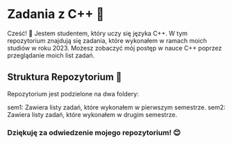 # Zadania z C++ 🚀
Cześć! 👋 Jestem studentem, który uczy się języka C++. W tym repozytorium znajdują się zadania, które wykonałem w ramach moich studiów w roku 2023. Możesz zobaczyć mój postęp w nauce C++ poprzez przeglądanie moich list zadań.

## Struktura Repozytorium 📂
Repozytorium jest podzielone na dwa foldery:

sem1: Zawiera listy zadań, które wykonałem w pierwszym semestrze.
sem2: Zawiera listy zadań, które wykonałem w drugim semestrze.

### Dziękuję za odwiedzenie mojego repozytorium! 😊
